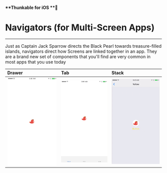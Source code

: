 #### **Thunkable for iOS **

# Navigators \(for Multi-Screen Apps\)

---

Just as Captain Jack Sparrow directs the Black Pearl towards treasure-filled islands, navigators direct how Screens are linked together in an app. They are a brand new set of components that you'll find are very common in most apps that you use today

| Drawer | Tab | Stack |
| :--- | :--- | :--- |
| ![](/assets/nav-drawer-ios-small.gif) | ![](/assets/nav-tab-ios-small.gif) | ![](/assets/nav-stack-ios-small.gif) |



